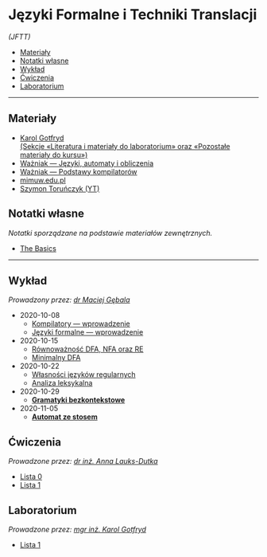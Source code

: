 # Języki Formalne i Techniki Translacji
*(JFTT)*

- [Materiały](#materiały)
- [Notatki własne](#notatki-własne)
- [Wykład](#wykład)
- [Ćwiczenia](#ćwiczenia)
- [Laboratorium](#laboratorium)

---

## Materiały

- [Karol Gotfryd\
    (Sekcje «Literatura i materiały do laboratorium» oraz «Pozostałe materiały do kursu»)](https://ki.pwr.edu.pl/gotfryd/dyd/jftt2020_21/jftt2020_21_l.html)
- [Ważniak — Języki, automaty i obliczenia](http://wazniak.mimuw.edu.pl/index.php?title=Języki%2C_automaty_i_obliczenia)
- [Ważniak — Podstawy kompilatorów](http://wazniak.mimuw.edu.pl/index.php?title=Podstawy_kompilatorów)
- [mimuw.edu.pl](https://www.mimuw.edu.pl/~szymtor/jao/)
- [Szymon Toruńczyk (YT)](https://www.youtube.com/channel/UCGT-jGKZ3B66qCN_1f8_ZdQ/videos)

## Notatki własne

*Notatki sporządzane na podstawie materiałów zewnętrznych.*

- [The Basics](notes/the-basics.md)

---

## Wykład

*Prowadzony przez: [dr Maciej Gębala](https://cs.pwr.edu.pl/gebala/)*

- 2020-10-08
    - [Kompilatory — wprowadzenie](wyk/2020-10-08/kompilatory-wprowadzenie.md)
    - [Języki formalne — wprowadzenie](wyk/2020-10-08/języki-formalne-wprowadzenie.md)
- 2020-10-15
    - [Równoważność DFA, NFA oraz RE](wyk/2020-10-15/równoważność-dfa-nfa-re.md)
    - [Minimalny DFA](wyk/2020-10-15/minimalny-dfa.md)
- 2020-10-22
    - [Własności języków regularnych](wyk/2020-10-22/własności-języków-regularnych.md)
    - [Analiza leksykalna](wyk/2020-10-22/analiza-leksykalna.md)
- 2020-10-29
    - [**Gramatyki bezkontekstowe**](wyk/2020-10-29/gramatyki-bezkontekstowe.md)
- 2020-11-05
    - [**Automat ze stosem**](wyk/2020-11-05/automat-ze-stosem.md)

## Ćwiczenia

*Prowadzone przez: [dr inż. Anna Lauks-Dutka](https://cs.pwr.edu.pl/lauks/)*

- [Lista 0](cw/lista-0/lista-0.md)
- [Lista 1](cw/lista-1/lista-1.md)

## Laboratorium

*Prowadzone przez: [mgr inż. Karol Gotfryd](https://cs.pwr.edu.pl/gotfryd/)*

- [Lista 1](lab/lista-1/readme.md)
